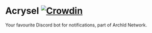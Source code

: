 # Acrysel [![Crowdin](https://badges.crowdin.net/acrysel/localized.svg)](https://crowdin.com/project/acrysel)

Your favourite Discord bot for notifications, part of ArchId Network.
